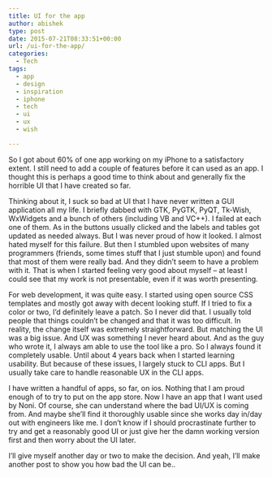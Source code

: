 ```yaml
---
title: UI for the app
author: abishek
type: post
date: 2015-07-21T08:33:51+00:00
url: /ui-for-the-app/
categories:
  - Tech
tags:
  - app
  - design
  - inspiration
  - iphone
  - tech
  - ui
  - ux
  - wish

---
```

So I got about 60% of one app working on my iPhone to a satisfactory extent. I still need to add a couple of features before it can used as an app. I thought this is perhaps a good time to think about and generally fix the horrible UI that I have created so far.

Thinking about it, I suck so bad at UI that I have never written a GUI application all my life. I briefly dabbed with GTK, PyGTK, PyQT, Tk-Wish, WxWidgets and a bunch of others (including VB and VC++). I failed at each one of them. As in the buttons usually clicked and the labels and tables got updated as needed always. But I was never proud of how it looked. I almost hated myself for this failure. But then I stumbled upon websites of many programmers (friends, some times stuff that I just stumble upon) and found that most of them were really bad. And they didn&#8217;t seem to have a problem with it. That is when I started feeling very good about myself &#8211; at least I could see that my work is not presentable, even if it was worth presenting.

For web development, it was quite easy. I started using open source CSS templates and mostly got away with decent looking stuff. If I tried to fix a color or two, I&#8217;d definitely leave a patch. So I never did that. I usually told people that things couldn&#8217;t be changed and that it was too difficult. In reality, the change itself was extremely straightforward. But matching the UI was a big issue. And UX was something I never heard about. And as the guy who wrote it, I always am able to use the tool like a pro. So I always found it completely usable. Until about 4 years back when I started learning usability. But because of these issues, I largely stuck to CLI apps. But I usually take care to handle reasonable UX in the CLI apps.

I have written a handful of apps, so far, on ios. Nothing that I am proud enough of to try to put on the app store. Now I have an app that I want used by Noni. Of course, she can understand where the bad UI/UX is coming from. And maybe she&#8217;ll find it thoroughly usable since she works day in/day out with engineers like me. I don&#8217;t know if I should procrastinate further to try and get a reasonably good UI or just give her the damn working version first and then worry about the UI later.

I&#8217;ll give myself another day or two to make the decision. And yeah, I&#8217;ll make another post to show you how bad the UI can be..

&nbsp;

&nbsp;